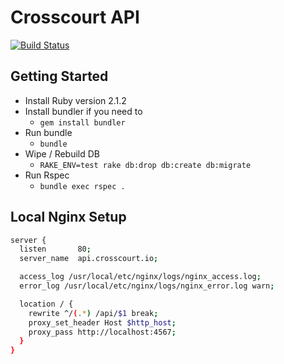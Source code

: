 # Crosscourt API

[![Build Status](https://travis-ci.org/pruett/crosscourt-api.svg?branch=develop)](https://travis-ci.org/pruett/crosscourt-api)

## Getting Started

* Install Ruby version 2.1.2
* Install bundler if you need to
  * `gem install bundler`
* Run bundle
  * `bundle`
* Wipe / Rebuild DB
  * `RAKE_ENV=test rake db:drop db:create db:migrate`
* Run Rspec
  * `bundle exec rspec .`

## Local Nginx Setup

```bash
server {
  listen       80;
  server_name  api.crosscourt.io;

  access_log /usr/local/etc/nginx/logs/nginx_access.log;
  error_log /usr/local/etc/nginx/logs/nginx_error.log warn;

  location / {
    rewrite ^/(.*) /api/$1 break;
    proxy_set_header Host $http_host;
    proxy_pass http://localhost:4567;
  }
}
```
